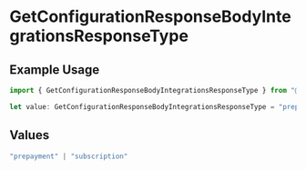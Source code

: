# GetConfigurationResponseBodyIntegrationsResponseType

## Example Usage

```typescript
import { GetConfigurationResponseBodyIntegrationsResponseType } from "@vercel/sdk/models/operations/getconfiguration.js";

let value: GetConfigurationResponseBodyIntegrationsResponseType = "prepayment";
```

## Values

```typescript
"prepayment" | "subscription"
```